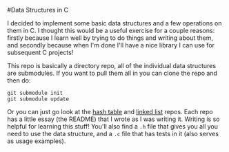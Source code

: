 #Data Structures in C

I decided to implement some basic data structures and a few operations on
them in C. I thought this would be a useful exercise for a couple reasons:
firstly because I learn well by trying to do things and writing about
them, and secondly because when I'm done I'll have a nice library I can
use for subsequent C projects!

This repo is basically a directory repo, all of the individual data
structures are submodules. If you want to pull them all in you can clone
the repo and then do:

```
git submodule init
git submodule update
```

Or you can just go look at the [hash
table](https://github.com/aliceriot/hashtable) and [linked
list](https://github.com/aliceriot/hashtable) repos. Each repo has
a little essay (the README) that I wrote as I was writing it. Writing is
so helpful for learning this stuff! You'll also find a `.h` file that
gives you all you need to use the data structure, and a `.c` file that has
tests in it (also serves as usage examples).
